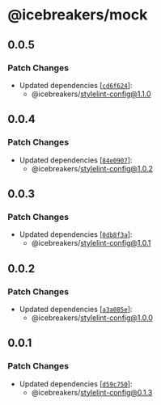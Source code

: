 # @icebreakers/mock

## 0.0.5

### Patch Changes

- Updated dependencies [[`cd6f624`](https://github.com/sonofmagic/eslint-config/commit/cd6f624b3ab5c572b8147e8332cfd3786e5a74f2)]:
  - @icebreakers/stylelint-config@1.1.0

## 0.0.4

### Patch Changes

- Updated dependencies [[`84e0907`](https://github.com/sonofmagic/eslint-config/commit/84e0907133d66e497e949276c0c8a65f998feaad)]:
  - @icebreakers/stylelint-config@1.0.2

## 0.0.3

### Patch Changes

- Updated dependencies [[`0db8f3a`](https://github.com/sonofmagic/eslint-config/commit/0db8f3a871ca7efb797ce6dfdf532aef41ff8776)]:
  - @icebreakers/stylelint-config@1.0.1

## 0.0.2

### Patch Changes

- Updated dependencies [[`a3a085e`](https://github.com/sonofmagic/eslint-config/commit/a3a085e041267b66e6705d9f982bca213df90da4)]:
  - @icebreakers/stylelint-config@1.0.0

## 0.0.1

### Patch Changes

- Updated dependencies [[`d59c750`](https://github.com/sonofmagic/eslint-config/commit/d59c75001bef52bbf4cfa3c8f128ca91f2b1b67d)]:
  - @icebreakers/stylelint-config@0.1.3
